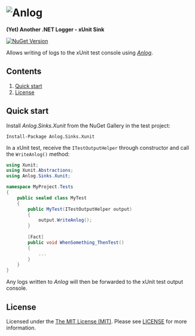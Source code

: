 # ![Anlog](https://user-images.githubusercontent.com/5340818/38121535-4b734df8-33a6-11e8-98aa-e9b8d7234de0.png)

**(Yet) Another .NET Logger - xUnit Sink**

[![NuGet Version](http://img.shields.io/nuget/v/Anlog.Sinks.xUnit.svg?style=flat)](https://www.nuget.org/packages/Anlog.Sinks.xUnit/)

Allows writing of logs to the xUnit test console using *[Anlog](https://github.com/intentor/anlog)*.

## Contents

1. [Quick start](#quick-start)
1. [License](#license)

## Quick start

Install *Anlog.Sinks.Xunit* from the NuGet Gallery in the test project:

```
Install-Package Anlog.Sinks.Xunit
```

In a xUnit test, receive the `ITestOutputHelper` through constructor and call the `WriteAnlog()` method:

```cs
using Xunit;
using Xunit.Abstractions;
using Anlog.Sinks.Xunit;

namespace MyProject.Tests
{
    public sealed class MyTest
    {
        public MyTest(ITestOutputHelper output)
        {
            output.WriteAnlog();
        }
        
        [Fact]
        public void WhenSomething_ThenTest()
        {
            ...
        }
    }
}
```

Any logs written to *Anlog* will then be forwarded to the xUnit test output console.

## License

Licensed under the [The MIT License (MIT)](http://opensource.org/licenses/MIT). Please see [LICENSE](https://raw.githubusercontent.com/intentor/anlog-sinks-xunit/master/LICENSE) for more information.